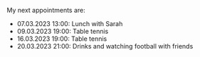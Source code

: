 My next appointments are:

- 07.03.2023 13:00: Lunch with Sarah
- 09.03.2023 19:00: Table tennis
- 16.03.2023 19:00: Table tennis
- 20.03.2023 21:00: Drinks and watching football with friends
